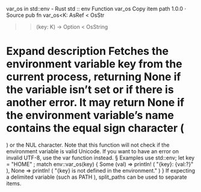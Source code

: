 var_os in std::env - Rust
std
::
env
Function
var_os
Copy item path
1.0.0
·
Source
pub fn var_os<K:
AsRef
<
OsStr
>>(key: K) ->
Option
<
OsString
>
Expand description
Fetches the environment variable
key
from the current process, returning
None
if the variable isn’t set or if there is another error.
It may return
None
if the environment variable’s name contains
the equal sign character (
=
) or the NUL character.
Note that this function will not check if the environment variable
is valid Unicode. If you want to have an error on invalid UTF-8,
use the
var
function instead.
§
Examples
use
std::env;
let
key =
"HOME"
;
match
env::var_os(key) {
Some
(val) =>
println!
(
"{key}: {val:?}"
),
None
=>
println!
(
"{key} is not defined in the environment."
)
}
If expecting a delimited variable (such as
PATH
),
split_paths
can be used to separate items.